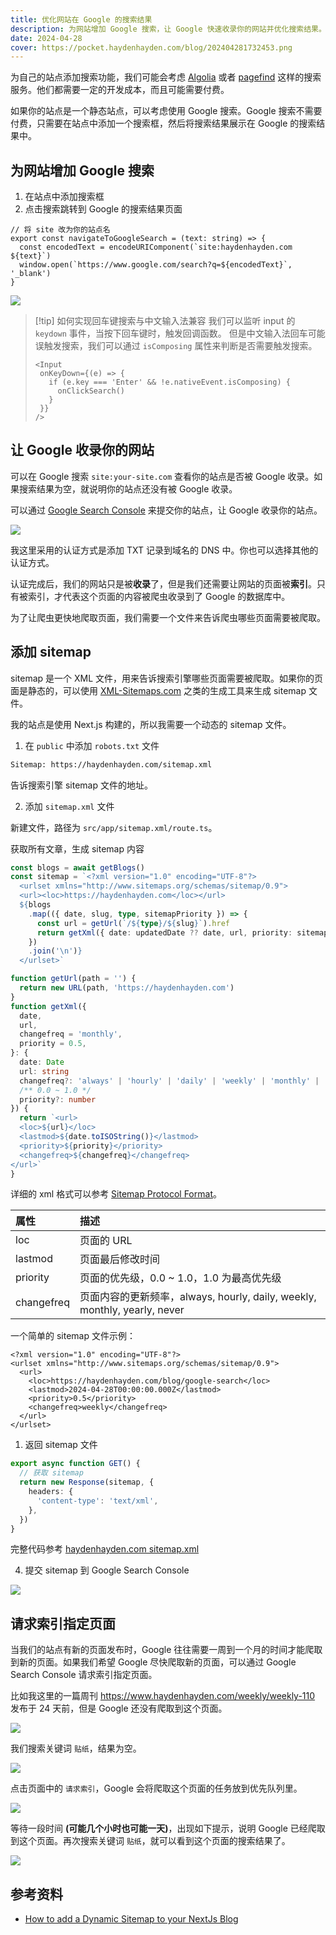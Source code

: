 ```yaml
---
title: 优化网站在 Google 的搜索结果
description: 为网站增加 Google 搜索，让 Google 快速收录你的网站并优化搜索结果。
date: 2024-04-28
cover: https://pocket.haydenhayden.com/blog/202404281732453.png
---
```


为自己的站点添加搜索功能，我们可能会考虑 [Algolia](https://www.algolia.com/) 或者 [pagefind](https://pagefind.app/) 这样的搜索服务。他们都需要一定的开发成本，而且可能需要付费。

如果你的站点是一个静态站点，可以考虑使用 Google 搜索。Google 搜索不需要付费，只需要在站点中添加一个搜索框，然后将搜索结果展示在 Google 的搜索结果中。

## 为网站增加 Google 搜索

1. 在站点中添加搜索框
2. 点击搜索跳转到 Google 的搜索结果页面

```tsx
// 将 site 改为你的站点名
export const navigateToGoogleSearch = (text: string) => {
  const encodedText = encodeURIComponent(`site:haydenhayden.com ${text}`)
  window.open(`https://www.google.com/search?q=${encodedText}`, '_blank')
}
```

![](https://pocket.haydenhayden.com/blog/202404281506512.png?x-oss-process=image/resize,w_1500,m_lfit)

> [!tip] 如何实现回车键搜索与中文输入法兼容
> 我们可以监听 input 的 `keydown` 事件，当按下回车键时，触发回调函数。
> 但是中文输入法回车可能误触发搜索，我们可以通过 `isComposing` 属性来判断是否需要触发搜索。
> ```tsx
> <Input
>  onKeyDown={(e) => {
>    if (e.key === 'Enter' && !e.nativeEvent.isComposing) {
>      onClickSearch()
>    }
>  }}
> />
> ```


## 让 Google 收录你的网站

可以在 Google 搜索 `site:your-site.com` 查看你的站点是否被 Google 收录。如果搜索结果为空，就说明你的站点还没有被 Google 收录。

可以通过 [Google Search Console](https://search.google.com/search-console/about) 来提交你的站点，让 Google 收录你的站点。

![](https://pocket.haydenhayden.com/blog/202404281756671.png?x-oss-process=image/resize,w_1500,m_lfit)

我这里采用的认证方式是添加 TXT 记录到域名的 DNS 中。你也可以选择其他的认证方式。

认证完成后，我们的网站只是被**收录**了，但是我们还需要让网站的页面被**索引**。只有被索引，才代表这个页面的内容被爬虫收录到了 Google 的数据库中。

为了让爬虫更快地爬取页面，我们需要一个文件来告诉爬虫哪些页面需要被爬取。

## 添加 sitemap

sitemap 是一个 XML 文件，用来告诉搜索引擎哪些页面需要被爬取。如果你的页面是静态的，可以使用 [XML-Sitemaps.com](https://www.xml-sitemaps.com/) 之类的生成工具来生成 sitemap 文件。

我的站点是使用 Next.js 构建的，所以我需要一个动态的 sitemap 文件。

1. 在 `public` 中添加 `robots.txt` 文件

```txt
Sitemap: https://haydenhayden.com/sitemap.xml
```

告诉搜索引擎 sitemap 文件的地址。

2. 添加 `sitemap.xml` 文件

新建文件，路径为 `src/app/sitemap.xml/route.ts`。

获取所有文章，生成 sitemap 内容

```ts
const blogs = await getBlogs()
const sitemap = `<?xml version="1.0" encoding="UTF-8"?>
  <urlset xmlns="http://www.sitemaps.org/schemas/sitemap/0.9">
  <url><loc>https://haydenhayden.com</loc></url>
  ${blogs
    .map(({ date, slug, type, sitemapPriority }) => {
      const url = getUrl(`/${type}/${slug}`).href
      return getXml({ date: updatedDate ?? date, url, priority: sitemapPriority })
    })
    .join('\n')}
  </urlset>`

function getUrl(path = '') {
  return new URL(path, 'https://haydenhayden.com')
}
function getXml({
  date,
  url,
  changefreq = 'monthly',
  priority = 0.5,
}: {
  date: Date
  url: string
  changefreq?: 'always' | 'hourly' | 'daily' | 'weekly' | 'monthly' | 'yearly' | 'never'
  /** 0.0 ~ 1.0 */
  priority?: number
}) {
  return `<url>
  <loc>${url}</loc>
  <lastmod>${date.toISOString()}</lastmod>
  <priority>${priority}</priority>
  <changefreq>${changefreq}</changefreq>
</url>`
}
```

详细的 xml 格式可以参考 [Sitemap Protocol Format](https://www.sitemaps.org/protocol.html)。

| 属性       | 描述                                                                 |
| :---------- | :-------------------------------------------------------------------- |
| loc        | 页面的 URL                                                           |
| lastmod    | 页面最后修改时间                                                     |
| priority   | 页面的优先级，0.0 ~ 1.0，1.0 为最高优先级                            |
| changefreq | 页面内容的更新频率，always, hourly, daily, weekly, monthly, yearly, never|

一个简单的 sitemap 文件示例：

```xml{3-8}
<?xml version="1.0" encoding="UTF-8"?>
<urlset xmlns="http://www.sitemaps.org/schemas/sitemap/0.9">
  <url>
    <loc>https://haydenhayden.com/blog/google-search</loc>
    <lastmod>2024-04-28T00:00:00.000Z</lastmod>
    <priority>0.5</priority>
    <changefreq>weekly</changefreq>
  </url>
</urlset>
```

1. 返回 sitemap 文件

```ts
export async function GET() {
  // 获取 sitemap
  return new Response(sitemap, {
    headers: {
      'content-type': 'text/xml',
    },
  })
}
```

完整代码参考 [haydenhayden.com sitemap.xml](https://github.com/haydenull/blog/blob/main/src/app/sitemap.xml/route.ts)

4. 提交 sitemap 到 Google Search Console

![](https://pocket.haydenhayden.com/blog/202404281948412.png?x-oss-process=image/resize,w_1000,m_lfit)

## 请求索引指定页面

当我们的站点有新的页面发布时，Google 往往需要一周到一个月的时间才能爬取到新的页面。如果我们希望 Google 尽快爬取新的页面，可以通过 Google Search Console 请求索引指定页面。

比如我这里的一篇周刊 https://www.haydenhayden.com/weekly/weekly-110 发布于 24 天前，但是 Google 还没有爬取到这个页面。

![](https://pocket.haydenhayden.com/blog/202404281958180.png?x-oss-process=image/resize,w_1000,m_lfit)

我们搜索关键词 `贴纸`，结果为空。

![](https://pocket.haydenhayden.com/blog/202404282000153.png?x-oss-process=image/resize,w_1000,m_lfit)

点击页面中的 `请求索引`，Google 会将爬取这个页面的任务放到优先队列里。

![](https://pocket.haydenhayden.com/blog/202404282024729.png?x-oss-process=image/resize,w_1000,m_lfit)

等待一段时间 **(可能几个小时也可能一天)**，出现如下提示，说明 Google 已经爬取到这个页面。再次搜索关键词 `贴纸`，就可以看到这个页面的搜索结果了。

![](https://pocket.haydenhayden.com/blog/202404290951628.png?x-oss-process=image/resize,w_1000,m_lfit)

## 参考资料

- [How to add a Dynamic Sitemap to your NextJs Blog](https://www.sandromaglione.com/articles/how-to-add-dynamic-sitemap-nextjs-blog)